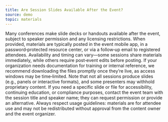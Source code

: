 ```yaml
---
title: Are Session Slides Available After the Event?
source: demo
topic: materials
---
```

Many conferences make slide decks or handouts available after the event, subject to speaker permission and any licensing restrictions. When provided, materials are typically posted in the event mobile app, in a password‑protected resource center, or via a follow‑up email to registered attendees. Availability and timing can vary—some sessions share materials immediately, while others require post‑event edits before posting. If your organization needs documentation for training or internal reference, we recommend downloading the files promptly once they’re live, as access windows may be time‑limited. Note that not all sessions produce slides (e.g., panels or interactive formats), and some presenters may withhold proprietary content. If you need a specific slide or file for accessibility, continuing education, or compliance purposes, contact the event team with the session title and speaker name; they can request permission or provide an alternative. Always respect usage guidelines: materials are for attendee use and may not be redistributed without approval from the content owner and the event organizer.
